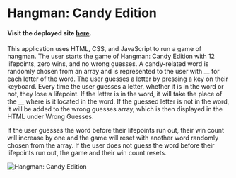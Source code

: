 # Hangman: Candy Edition
#### Visit the deployed site [here](https://jenmaz12.github.io/Word-Guess-Game/).
This application uses HTML, CSS, and JavaScript to run a game of hangman. The user starts the game of Hangman: Candy Edition with 12 lifepoints, zero wins, and no wrong guesses. A candy-related word is randomly chosen from an array and is represented to the user with __ for each letter of the word. The user guesses a letter by pressing a key on their keyboard. Every time the user guesses a letter, whether it is in the word or not, they lose a lifepoint. If the letter is in the word, it will take the place of the __ where is it located in the word. If the guessed letter is not in the word, it will be added to the wrong guesses array, which is then displayed in the HTML under Wrong Guesses.

If the user guesses the word before their lifepoints run out, their win count will increase by one and the game will reset with another word randomly chosen from the array. If the user does not guess the word before their lifepoints run out, the game and their win count resets.

![Hangman: Candy Edition](/assets/images/screenshot.png)